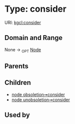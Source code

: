 
# Type: consider




URI: [kgcl:consider](http://w3id.org/kgclconsider)


## Domain and Range

None ->  <sub>OPT</sub> [Node](Node.md)

## Parents


## Children

 *  [node obsoletion➞consider](node_obsoletion_consider.md)
 *  [node unobsoletion➞consider](node_unobsoletion_consider.md)

## Used by

